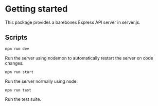 # Getting started

This package provides a barebones Express API server in server.js.

## Scripts

```sh
npm run dev
```

Run the server using nodemon to automatically restart the server
on code changes.

```sh
npm run start
```

Run the server normally using node.

```sh
npm run test
```

Run the test suite.
